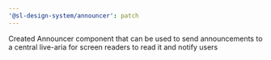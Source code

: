```yaml
---
'@sl-design-system/announcer': patch
---
```


Created Announcer component that can be used to send announcements to a central live-aria for screen readers to read it and notify users

